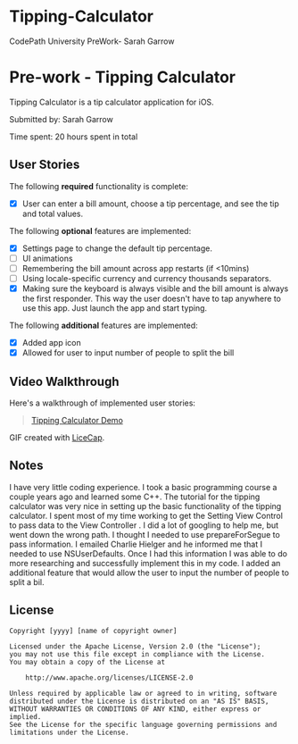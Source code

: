 # Tipping-Calculator
CodePath University PreWork- Sarah Garrow



# Pre-work - Tipping Calculator

Tipping Calculator is a tip calculator application for iOS.

Submitted by: Sarah Garrow

Time spent: 20 hours spent in total

## User Stories

The following **required** functionality is complete:
* [x] User can enter a bill amount, choose a tip percentage, and see the tip and total values.

The following **optional** features are implemented:
* [x] Settings page to change the default tip percentage.
* [ ] UI animations
* [ ] Remembering the bill amount across app restarts (if <10mins)
* [ ] Using locale-specific currency and currency thousands separators.
* [x] Making sure the keyboard is always visible and the bill amount is always the first responder. This way the user doesn't have to tap anywhere to use this app. Just launch the app and start typing.

The following **additional** features are implemented:

- [x] Added app icon
- [x] Allowed for user to input number of people to split the bill 

## Video Walkthrough 

Here's a walkthrough of implemented user stories:

<blockquote class="imgur-embed-pub" lang="en" data-id="aFAAhMj"><a href="//imgur.com/aFAAhMj">Tipping Calculator Demo</a></blockquote><script async src="//s.imgur.com/min/embed.js" charset="utf-8"></script>

GIF created with [LiceCap](http://www.cockos.com/licecap/).

## Notes

I have very little coding experience. I took a basic programming course a couple years ago and learned some C++. The tutorial for the tipping calculator was very nice in setting up the basic functionality of the tipping calculator. I spent most of my time working to get the Setting View Control to pass data to the View Controller . I did a lot of googling to help me, but went down the wrong path. I thought I needed to use prepareForSegue to pass information. I emailed Charlie Hielger and he informed me that I needed to use NSUserDefaults. Once I had this information I was able to do more researching and successfully implement this in my code. I added an additional feature that would allow the user to input the number of people to split a bil.

## License

    Copyright [yyyy] [name of copyright owner]

    Licensed under the Apache License, Version 2.0 (the "License");
    you may not use this file except in compliance with the License.
    You may obtain a copy of the License at

        http://www.apache.org/licenses/LICENSE-2.0

    Unless required by applicable law or agreed to in writing, software
    distributed under the License is distributed on an "AS IS" BASIS,
    WITHOUT WARRANTIES OR CONDITIONS OF ANY KIND, either express or implied.
    See the License for the specific language governing permissions and
    limitations under the License.

